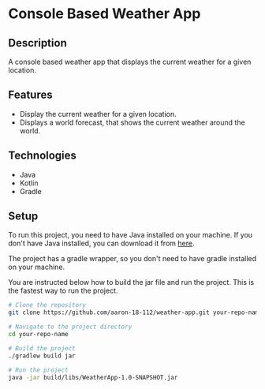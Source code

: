 # Console Based Weather App

## Description
A console based weather app that displays the current weather for a given location.

## Features
- Display the current weather for a given location.
- Displays a world forecast, that shows the current weather around the world.
## Technologies
- Java
- Kotlin
- Gradle

## Setup
To run this project, you need to have Java installed on your machine. If you don't have Java installed, you can download it from [here](https://www.java.com/en/download/).

The project has a gradle wrapper, so you don't need to have gradle installed on your machine.

You are instructed below how to build the jar file and run the project. This is the fastest way to run the project.
```bash
# Clone the repository
git clone https://github.com/aaron-18-112/weather-app.git your-repo-name

# Navigate to the project directory
cd your-repo-name

# Build the project
./gradlew build jar

# Run the project
java -jar build/libs/WeatherApp-1.0-SNAPSHOT.jar
```